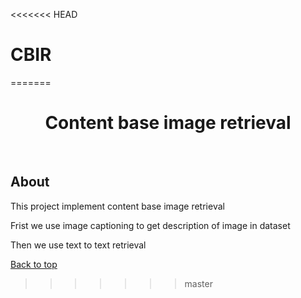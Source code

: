 <<<<<<< HEAD
# CBIR
=======

<h1 align="center">Content base image retrieval</h1>

<br>

## About ##

This project implement content base image retrieval

Frist we use image captioning to get description of image in dataset

Then we use text to text retrieval


<a href="#top">Back to top</a>
>>>>>>> master
